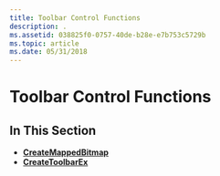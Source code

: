 ```yaml
---
title: Toolbar Control Functions
description: .
ms.assetid: 038825f0-0757-40de-b28e-e7b753c5729b
ms.topic: article
ms.date: 05/31/2018
---
```


# Toolbar Control Functions

## In This Section

-   [**CreateMappedBitmap**](/windows/desktop/api/Commctrl/nf-commctrl-createmappedbitmap)
-   [**CreateToolbarEx**](/windows/desktop/api/Commctrl/nf-commctrl-createtoolbarex)

 

 




